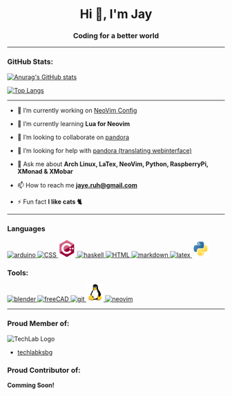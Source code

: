 <h1 align="center">Hi 👋, I'm Jay</h1>
<h3 align="center">Coding for a better world</h3>

---

<h3 align="left">GitHub Stats:</h3>

[![Anurag's GitHub stats](https://github-readme-stats.vercel.app/api?username=JirR02)](https://github.com/anuraghazra/github-readme-stats)

[![Top Langs](https://github-readme-stats.vercel.app/api/top-langs/?username=anuraghazra)](https://github.com/anuraghazra/github-readme-stats)

---

- 🔭 I’m currently working on [NeoVim Config](https://github.com/JirR02/neovim_setup)

- 🌱 I’m currently learning **Lua for Neovim**

- 👯 I’m looking to collaborate on [pandora](https://github.com/pandora-analysis/pandora)

- 🤝 I’m looking for help with [pandora (translating webinterface)](https://github.com/pandora-analysis/pandora)

- 💬 Ask me about **Arch Linux, LaTex, NeoVim, Python, RaspberryPi, XMonad & XMobar**

- 📫 How to reach me **jaye.ruh@gmail.com**

- ⚡ Fun fact **I like cats 🐈**

---

<h3 align="left">Languages</h3>
<p align="left"> <a href="https://www.arduino.cc/" target="_blank" rel="noreferrer"> <img src="https://cdn.worldvectorlogo.com/logos/arduino-1.svg" alt="arduino" width="40" height="40"/> </a> <a href="https://www.w3.org/Style/CSS/" target="_blank" rel="noreferrer"> <img src="https://upload.wikimedia.org/wikipedia/commons/d/d5/CSS3_logo_and_wordmark.svg" alt="CSS" width="40" height="40"/> <a href="https://www.w3schools.com/cpp/" target="_blank" rel="noreferrer"> <img src="https://raw.githubusercontent.com/devicons/devicon/master/icons/cplusplus/cplusplus-original.svg" alt="cplusplus" width="40" height="40"/> <a href="https://www.haskell.org/" target="_blank" rel="noreferrer"> <img src="https://upload.wikimedia.org/wikipedia/commons/1/1c/Haskell-Logo.svg" alt="haskell" width="40" height="40"/> <a href="https://html.spec.whatwg.org/" target="_blank" rel="noreferrer"> <img src="https://upload.wikimedia.org/wikipedia/commons/6/61/HTML5_logo_and_wordmark.svg" alt="HTML" width="40" height="40"/> </a> <a href="https://daringfireball.net/projects/markdown/" target="_blank" rel="noreferrer"> <img src="https://upload.wikimedia.org/wikipedia/commons/4/48/Markdown-mark.svg" alt="markdown" width="65" height="40"/> </a> <a href="https://www.latex-project.org/" target="_blank" rel="noreferrer"> <img src="https://upload.wikimedia.org/wikipedia/commons/9/92/LaTeX_logo.svg" alt="latex" width="105" height="40"/> </a> <a href="https://www.python.org" target="_blank" rel="noreferrer"> <img src="https://raw.githubusercontent.com/devicons/devicon/master/icons/python/python-original.svg" alt="python" width="40" height="40"/> </a> </p>

<h3 align="left">Tools:</h3>
<p align="left"> <a href="https://www.blender.org/" target="_blank" rel="noreferrer"> <img src="https://download.blender.org/branding/community/blender_community_badge_white.svg" alt="blender" width="40" height="40"/> </a> <a href="https://www.freecad.org/" target="_blank" rel="noreferrer"> <img src="https://upload.wikimedia.org/wikipedia/commons/f/f7/FreeCAD-logo.svg" alt="freeCAD" width="40" height="40"/> </a>  <a href="https://git-scm.com/" target="_blank" rel="noreferrer"> <img src="https://www.vectorlogo.zone/logos/git-scm/git-scm-icon.svg" alt="git" width="40" height="40"/> </a> <a href="https://www.linux.org/" target="_blank" rel="noreferrer"> <img src="https://raw.githubusercontent.com/devicons/devicon/master/icons/linux/linux-original.svg" alt="linux" width="40" height="40"/> </a> <a href="https://neovim.io/" target="_blank" rel="noreferrer"> <img src="https://upload.wikimedia.org/wikipedia/commons/3/3a/Neovim-mark.svg" alt="neovim" width="40" height="40"/> </a> </p>

---

<h3 align="left">Proud Member of:</h3>
<p align="left"> <img src="https://avatars.githubusercontent.com/u/43497934?s=200&v=4" alt="TechLab Logo" width="40" height="40"/> </p>

- [techlabksbg](https://github.com/techlabksbg)

<h3 align="left">Proud Contributor of:</h3>

**Comming Soon!**
